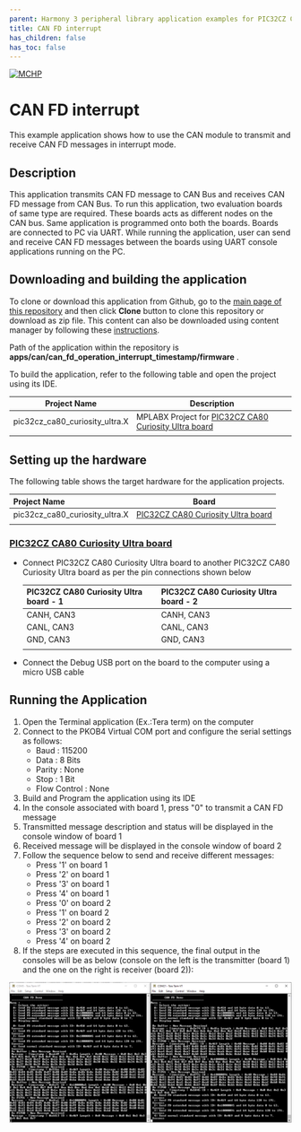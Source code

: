 ```yaml
---
parent: Harmony 3 peripheral library application examples for PIC32CZ CA80 family
title: CAN FD interrupt 
has_children: false
has_toc: false
---
```


[![MCHP](https://www.microchip.com/ResourcePackages/Microchip/assets/dist/images/logo.png)](https://www.microchip.com)

# CAN FD interrupt

This example application shows how to use the CAN module to transmit and receive CAN FD messages in interrupt mode.

## Description

This application transmits CAN FD message to CAN Bus and receives CAN FD message from CAN Bus. To run this application, two evaluation boards of same type are required. These boards acts as different nodes on the CAN bus. Same application is programmed onto both the boards. Boards are connected to PC via UART. While running the application, user can send and receive CAN FD messages between the boards using UART console applications running on the PC.

## Downloading and building the application

To clone or download this application from Github, go to the [main page of this repository](https://github.com/Microchip-MPLAB-Harmony/csp_apps_pic32cz_ca) and then click **Clone** button to clone this repository or download as zip file.
This content can also be downloaded using content manager by following these [instructions](https://github.com/Microchip-MPLAB-Harmony/contentmanager/wiki).

Path of the application within the repository is **apps/can/can_fd_operation_interrupt_timestamp/firmware** .

To build the application, refer to the following table and open the project using its IDE.

| Project Name      | Description                                    |
| ----------------- | ---------------------------------------------- |
| pic32cz_ca80_curiosity_ultra.X    | MPLABX Project for [PIC32CZ CA80 Curiosity Ultra board]()|
|||

## Setting up the hardware

The following table shows the target hardware for the application projects.

| Project Name| Board|
|:---------|:---------:|
| pic32cz_ca80_curiosity_ultra.X    | [PIC32CZ CA80 Curiosity Ultra board]()|
|||

### [PIC32CZ CA80 Curiosity Ultra board]()

- Connect PIC32CZ CA80 Curiosity Ultra board to another PIC32CZ CA80 Curiosity Ultra board as per the pin connections shown below

    | PIC32CZ CA80 Curiosity Ultra board - 1   | PIC32CZ CA80 Curiosity Ultra board - 2    |
    | ----------------- | ------------------ |
    | CANH, CAN3        | CANH, CAN3         |
    | CANL, CAN3        | CANL, CAN3         |
    | GND,  CAN3        | GND,  CAN3         |
    |||

- Connect the Debug USB port on the board to the computer using a micro USB cable

## Running the Application

1. Open the Terminal application (Ex.:Tera term) on the computer
2. Connect to the PKOB4 Virtual COM port and configure the serial settings as follows:
    - Baud : 115200
    - Data : 8 Bits
    - Parity : None
    - Stop : 1 Bit
    - Flow Control : None
3. Build and Program the application using its IDE
4. In the console associated with board 1, press "0" to transmit a CAN FD message
5. Transmitted message description and status will be displayed in the console window of board 1
6. Received message will be displayed in the console window of board 2
7. Follow the sequence below to send and receive different messages:
    - Press '1' on board 1
    - Press '2' on board 1
    - Press '3' on board 1
    - Press '4' on board 1
    - Press '0' on board 2
    - Press '1' on board 2
    - Press '2' on board 2
    - Press '3' on board 2
    - Press '4' on board 2
8. If the steps are executed in this sequence, the final output in the consoles will be as below (console on the left is the transmitter (board 1) and the one on the right is receiver (board 2)):

  ![output](images/output_can_fd_operation_interrupt_timestamp.png)
